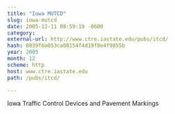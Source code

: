 ```yaml
---
title: "Iowa MUTCD"
slug: iowa-mutcd
date: 2005-12-11 08:59:19 -0600
category: 
external-url: http://www.ctre.iastate.edu/pubs/itcd/
hash: 0839f6a053ca08154f4d19f8e4f9855b
year: 2005
month: 12
scheme: http
host: www.ctre.iastate.edu
path: /pubs/itcd/

---
```


Iowa Traffic Control Devices and Pavement Markings
